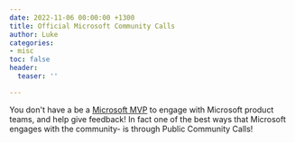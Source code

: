 ```yaml
---
date: 2022-11-06 00:00:00 +1300
title: Official Microsoft Community Calls
author: Luke
categories:
- misc
toc: false
header:
  teaser: ''

---
```

You don't have a be a [Microsoft MVP](https://mvp.microsoft.com/ "Microsoft MVP") to engage with Microsoft product teams, and help give feedback! In fact one of the best ways that Microsoft engages with the community- is through Public Community Calls!